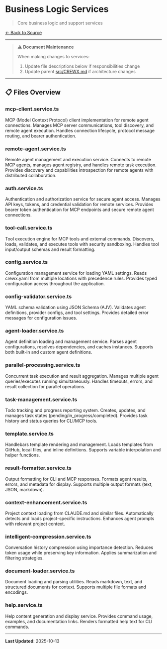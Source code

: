# Business Logic Services

> Core business logic and support services

[← Back to Source](../CREWX.md)

---

> **⚠️ Document Maintenance**
>
> When making changes to services:
> 1. Update file descriptions below if responsibilities change
> 2. Update parent [src/CREWX.md](../CREWX.md) if architecture changes

---

## 📋 Files Overview

### **mcp-client.service.ts**
MCP (Model Context Protocol) client implementation for remote agent connections.
Manages MCP server communications, tool discovery, and remote agent execution.
Handles connection lifecycle, protocol message routing, and bearer authentication.

### **remote-agent.service.ts**
Remote agent management and execution service.
Connects to remote MCP agents, manages agent registry, and handles remote task execution.
Provides discovery and capabilities introspection for remote agents with distributed collaboration.

### **auth.service.ts**
Authentication and authorization service for secure agent access.
Manages API keys, tokens, and credential validation for remote services.
Provides bearer token authentication for MCP endpoints and secure remote agent connections.

### **tool-call.service.ts**
Tool execution engine for MCP tools and external commands.
Discovers, loads, validates, and executes tools with security sandboxing.
Handles tool input/output schemas and result formatting.

### **config.service.ts**
Configuration management service for loading YAML settings.
Reads crewx.yaml from multiple locations with precedence rules.
Provides typed configuration access throughout the application.

### **config-validator.service.ts**
YAML schema validation using JSON Schema (AJV).
Validates agent definitions, provider configs, and tool settings.
Provides detailed error messages for configuration issues.

### **agent-loader.service.ts**
Agent definition loading and management service.
Parses agent configurations, resolves dependencies, and caches instances.
Supports both built-in and custom agent definitions.

### **parallel-processing.service.ts**
Concurrent task execution and result aggregation.
Manages multiple agent queries/executes running simultaneously.
Handles timeouts, errors, and result collection for parallel operations.

### **task-management.service.ts**
Todo tracking and progress reporting system.
Creates, updates, and manages task states (pending/in_progress/completed).
Provides task history and status queries for CLI/MCP tools.

### **template.service.ts**
Handlebars template rendering and management.
Loads templates from GitHub, local files, and inline definitions.
Supports variable interpolation and helper functions.

### **result-formatter.service.ts**
Output formatting for CLI and MCP responses.
Formats agent results, errors, and metadata for display.
Supports multiple output formats (text, JSON, markdown).

### **context-enhancement.service.ts**
Project context loading from CLAUDE.md and similar files.
Automatically detects and loads project-specific instructions.
Enhances agent prompts with relevant project context.

### **intelligent-compression.service.ts**
Conversation history compression using importance detection.
Reduces token usage while preserving key information.
Applies summarization and filtering strategies.

### **document-loader.service.ts**
Document loading and parsing utilities.
Reads markdown, text, and structured documents for context.
Supports multiple file formats and encodings.

### **help.service.ts**
Help content generation and display service.
Provides command usage, examples, and documentation links.
Renders formatted help text for CLI commands.

---

**Last Updated**: 2025-10-13
